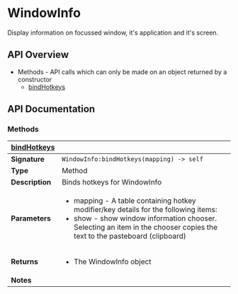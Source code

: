 # WindowInfo

Display information on focussed window, it's application and it's screen.

## API Overview
* Methods - API calls which can only be made on an object returned by a constructor
  * [bindHotkeys](#bindHotkeys)

## API Documentation

### Methods

| [bindHotkeys](#bindHotkeys)         |                                                                                     |
| --------------------------------------------|-------------------------------------------------------------------------------------|
| **Signature**                               | `WindowInfo:bindHotkeys(mapping) -> self`                                                                    |
| **Type**                                    | Method                                                                     |
| **Description**                             | Binds hotkeys for WindowInfo                                                                     |
| **Parameters**                              | <ul><li>mapping - A table containing hotkey modifier/key details for the following items:</li><li>show - show window information chooser. Selecting an item in the chooser copies the text to the pasteboard (clipboard)</li></ul> |
| **Returns**                                 | <ul><li>The WindowInfo object</li></ul>          |
| **Notes**                                   | <ul></ul>                |

